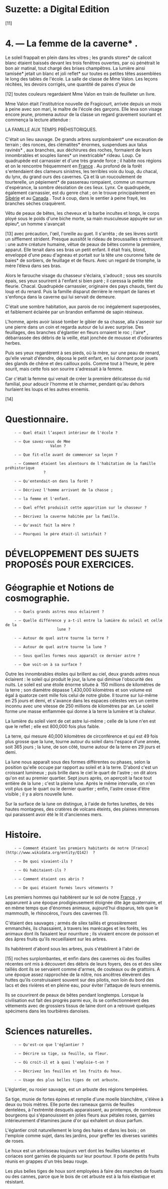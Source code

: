 # Suzette: a Digital Edition [11] #  4. — La femme de la caverne* . 
             Le soleil frappait en plein dans les vitres ; les grands stores*  de calicot blanc étaient baissés devant les trois fenêtres
                  ouvertes, par où pénétrait le bon air matinal, tout chargé des brises champêtres.
                  La lumière ainsi tamisée*  jetait un blanc et joli reflet*  sur toutes es petites têtes assemblées le long des tables de
                  l'école.  La salle de classe de Mme
                        Valon.  Les leçons récitées, les devoirs corrigés, une quantité de paires d'yeux de 
                   [12]  toutes couleurs regardaient Mme Valon en train de feuilleter un livre. Mme Valon était l'institutrice
                  nouvelle de Fragicourt, arrivée depuis un
                  mois à peine avec son mari, le maître de l'école des garçons. Elle leva son visage
                  encore jeune, promena autour de la classe un regard gravement souriant et commença
                  la lecture attendue :  LA FAMILLE AUX TEMPS PRÉHISTORIQUES.  C'était un lieu sauvage. De grands arbres surplombaient*  une excavation de terrain ; des
                  ronces, des clématites*  énormes, suspendues aux talus ravinés* , aux branches, aux déchirures des roches, formaient de leurs
                  innombrables et souples lianes*  un inextricable* rideau.  Loup. Ce quadrupède est carnassier et d'une très grande force ; il habite nos
                     régions et on le rencontre fréquemment en [France](http://www.wikidata.org/entity/Q142) .  Au profond de la forêt s'entendaient des clameurs sinistres, les terribles voix
                  du loup, du chacal, du lynx, du grand ours des cavernes. Çà et là un roucoulement
                  de tourterelle, un pépiement* de passereau rompaient, comme
                  un murmure d'espérance, la sombre désolation de ces lieux.  Lynx. Ce quadrupède, également carnassier, est du genre chat ; on le trouve
                     principalement en [Sibérie](http://www.wikidata.org/entity/Q5428)  et au [Canada](http://www.wikidata.org/entity/Q16) .  Tout à coup, dans le sentier à peine frayé, les branches sèches craquèrent.  Vêtu de peaux de bêtes, les cheveux et la barbe incultes et longs, le corps ployé
                  sous le poids d'une biche morte, sa main musculeuse appuyée sur un épieu*, un homme
                  s'avançait 
                   [13]  avec précaution, l'œil, l'oreille au guet. Il s'arrêta ;
                  de ses lèvres sortit un sifflement strident. Presque aussitôt le rideau de
                  broussailles s'entrouvrit : une autre créature humaine, vêtue de peaux de bêtes
                  comme la première, apparut. Elle tenait dans ses bras un petit enfant. Il était
                  frais, blond, enveloppé d'une peau d'agneau et portait sur la tête une couronne
                  faite de baies* de sorbiers, de feuillage et de fleurs. Avec un regard de
                  triomphe, la mère l’éleva dans ses bras.  Alors le farouche visage du chasseur s'éclaira, s'adoucit ; sous ses sourcils
                  épais, ses yeux sourirent à l'enfant si bien paré ; il caressa la petite tête
                  fleurie.  Chacal. Quadrupède carnassier, originaire des pays chauds, tient du loup et du
                     renard.  Puis la famille disparut derrière le rempart de lianes et s'enfonça dans la
                  caverne qui lui servait de demeure.  C'était une sombre habitation, aux parois de roc inégalement superposées, et
                  faiblement éclairée par un brandon enflammé de sapin résineux.  L'homme, après avoir laissé tomber le gibier de sa chasse, alla s'asseoir sur une
                  pierre dans un coin et regarda autour de lui avec surprise. Des feuillages, des
                  branches d'églantier en fleurs ornaient le roc ; l'aire* , débarrassée des
                  débris de la veille, était jonchée de mousse et d'odorantes herbes.  Puis ses yeux regardèrent à ses pieds, où la mère, sur une peau de renard,
                  qu'elle venait d'étendre, déposa le petit enfant, en lui donnant pour jouets des
                  glands de chêne et des cailloux polis. Comme tout à l'heure, le père sourit, mais
                  cette fois son sourire s'adressait à la femme.  Car c'était la femme qui venait de créer la première délicatesse du nid familial,
                  pour adoucir l'homme et le charmer, pendant qu'au dehors hurlaient les loups et
                  les autres ennemis.  [14] #  Questionnaire. 
        - — Quel était l’aspect intérieur de l'école ?

        - — Que savez-vous de Mme
                        Valon ?

        - — Que fit-elle avant de commencer sa leçon ?

        - — Comment étaient les alentours de l'habitation de la famille préhistorique
                     ?

        - — Qu'entendait-on dans la forêt ?

        - — Décrivez l'homme arrivant de la chasse ;

        - — la femme et l'enfant.

        - — Quel effet produisit cette apparition sur le chasseur ?

        - — Décrivez la caverne habitée par la famille.

        - — Qu'avait fait la mère ?

        - — Pourquoi le père était-il satisfait ?
#  DÉVELOPPEMENT DES SUJETS PROPOSÉS POUR EXERCICES. #  Géographie et Notions de cosmographie. 
        - — Quels grands astres nous éclairent ?

        - — Quelle différence y a-t-il entre la lumière du soleil et celle de la
                           lune ?

        - — Autour de quel astre tourne la terre ?

        - — Autour de quel astre tourne la lune ?

        - — Sous quelles formes nous apparaît ce dernier astre ?

        - — Que voit-on à sa surface ?
 Outre les innombrables étoiles qui brillent au ciel, deux grands astres
                        nous éclairent : le soleil qui produit le jour, la lune qui diminue
                        l'obscurité des nuits. Le soleil est une étoile énorme
                        située à  150 millions de kilomètres de la terre ; son diamètre dépasse
                        1,430,000 kilomètres et son volume est égal à quatorze cent mille fois celui
                        de notre globe. Il tourne sur lui-même en 25 jours et demi, et s'avance dans
                        les espaces célestes vers un centre inconnu avec une vitesse de 250 millions
                        de kilomètres par an. Le soleil forme une masse enflammée qui donne à la
                        terre la lumière et la chaleur. La lumière du soleil vient de cet astre lui-même ; celle de la lune n'en est
                        que le reflet ; elle est 800,000 fois plus faible. La terre, qui mesure 40,000 kilomètres de circonférence et qui
                        est 49 fois plus grosse que la lune, tourne autour du soleil dans l'espace
                        d'une année, soit 365 jours ; la lune, de son côté, tourne autour de la
                        terre en 29 jours et demi. La lune nous apparaît sous des formes différentes ou
                           phases, selon la position qu'elle occupe par rapport au
                        soleil et à la terre. D'abord c'est un croissant lumineux ; puis brille dans
                        le ciel le quart de l'astre ; on dit alors qu'on est au premier
                           quartier. Sept jours après, on aperçoit la face tout entière de la
                        lune ; c'est la pleine lune. Après le même intervalle, on n'en
                        voit plus que le quart ou le dernier quartier ; enfin, l'astre
                        cesse d'être visible ; il y a alors nouvelle lune. Sur la surface de la lune on distingue, à l'aide de fortes lunettes, de très
                        hautes montagnes, des cratères de volcans éteints, des plaines immenses qui
                        paraissent avoir été le lit d'anciennes mers. #  Histoire. 
        - — Comment étaient les premiers habitants de notre [France](http://www.wikidata.org/entity/Q142)  ?

        - — De quoi vivaient-ils ?

        - — Où habitaient-ils ?

        - — Comment étaient ces abris ?

        - — De quoi étaient formés leurs vêtements ?
 Les premiers hommes qui habitèrent sur le sol de notre [France](http://www.wikidata.org/entity/Q142) , y  apparurent à une époque prodigieusement éloignée
                        dite âge quaternaire, et en même temps que d'énormes animaux,
                        aujourd'hui disparus, tels que le mammouth, le rhinocéros, l'ours des
                        cavernes (1).  
                     C'étaient des sauvages ; armés de silex taillés et grossièrement emmanchés,
                        ils chassaient, à travers les marécages et les forêts, les animaux dont ils
                        faisaient leur nourriture ; ils vivaient encore de poisson et des âpres fruits
                        qu'ils recueillaient sur les arbres. Ils habitèrent d'abord sous les arbres, puis s'établirent à l'abri de 
                         [15]  roches surplombantes, et enfin dans des cavernes où
                        des fouilles récentes ont mis à découvert des débris de leurs foyers, des os
                        et des silex taillés dont ils se servaient comme d'armes, de couteaux ou de
                        grattoirs. A une époque assez rapprochée de la nôtre, nos ancêtres élevèrent
                        des huttes qu'ils construisaient souvent sur des pilotis, non loin du bord
                        des lacs et des rivières et en pleine eau, pour éviter l'attaque de leurs
                        ennemis. Ils se couvrirent de peaux de bêtes pendant longtemps. Lorsque la
                        civilisation eut fait des progrès parmi eux, ils se confectionnèrent des
                        vêtements avec de grossiers tissus de laine dont on a retrouvé quelques
                        spécimens dans les tourbières danoises. #  Sciences naturelles. 
        - — Qu'est-ce que l'églantier ?

        - — Décrire sa tige, sa feuille, sa fleur.

        - — Où croit-il et à quoi l'emploie-t-on ?

        - — Décrivez les feuilles et les fruits du houx.

        - — Usage des plus belles tiges de cet arbuste.
L'églantier, ou rosier sauvage, est un arbuste des régions
                        tempérées. Sa tige, munie de fortes épines et remplie d'une moelle blanchâtre, s'élève
                        à deux ou trois mètres. Elle porte des rameaux garnis de feuilles
                        dentelées, à l'extrémité desquels apparaissent, au printemps, de nombreux
                        bourgeons qui s'épanouissent en jolies fleurs aux pétales roses, garnies
                        intérieurement d'étamines jaune d'or qui exhalent un doux parfum. L'églantier croit naturellement le long des haies et dans les bois ; on
                        l'emploie comme sujet, dans les jardins, pour greffer les diverses variétés
                        de roses. Le houx est un arbrisseau toujours vert dont les feuilles
                        luisantes et coriaces sont garnies de piquants sur leur pourtour. Il porte
                        de petits fruits réunis en grappes d'un très beau rouge. Les plus belles tiges de houx sont employées à faire des manches de fouets
                        ou des cannes, parce que le bois de cet arbuste est à la fois élastique et
                        résistant.